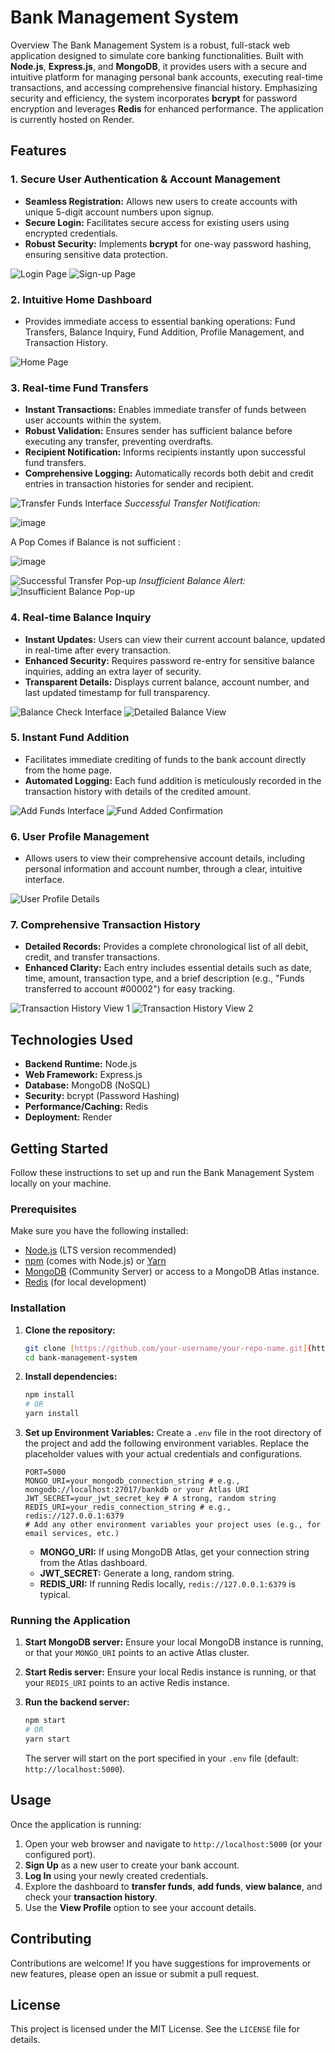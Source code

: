 # Bank Management System
Overview
The Bank Management System is a robust, full-stack web application designed to simulate core banking functionalities. Built with **Node.js**, **Express.js**, and **MongoDB**, it provides users with a secure and intuitive platform for managing personal bank accounts, executing real-time transactions, and accessing comprehensive financial history. Emphasizing security and efficiency, the system incorporates **bcrypt** for password encryption and leverages **Redis** for enhanced performance. The application is currently hosted on Render.

## Features

### 1. Secure User Authentication & Account Management
* **Seamless Registration:** Allows new users to create accounts with unique 5-digit account numbers upon signup.
* **Secure Login:** Facilitates secure access for existing users using encrypted credentials.
* **Robust Security:** Implements **bcrypt** for one-way password hashing, ensuring sensitive data protection.

![Login Page](https://github.com/user-attachments/assets/856eabcb-c9e9-41ff-a0f6-02f659e468ef)
![Sign-up Page](https://github.com/user-attachments/assets/9a5b552b-13fa-4970-8e3f-cd0e70b1e5c3)

### 2. Intuitive Home Dashboard
* Provides immediate access to essential banking operations: Fund Transfers, Balance Inquiry, Fund Addition, Profile Management, and Transaction History.

![Home Page](https://github.com/user-attachments/assets/8d30c945-11a4-4927-b0b6-6dc967b0a43e)

### 3. Real-time Fund Transfers
* **Instant Transactions:** Enables immediate transfer of funds between user accounts within the system.
* **Robust Validation:** Ensures sender has sufficient balance before executing any transfer, preventing overdrafts.
* **Recipient Notification:** Informs recipients instantly upon successful fund transfers.
* **Comprehensive Logging:** Automatically records both debit and credit entries in transaction histories for sender and recipient.

![Transfer Funds Interface](https://github.com/user-attachments/assets/ad544c68-e70c-47c4-8e35-58c1e1c5a8d8)
*Successful Transfer Notification:*

![image](https://github.com/user-attachments/assets/317bdda4-5284-4baf-9cd8-209ec37442b0)



A Pop Comes if Balance is not sufficient : 

![image](https://github.com/user-attachments/assets/c96fa333-1908-46a2-8fda-de389358ebc5)



![Successful Transfer Pop-up](https://github.com/user-attachments/assets/317bdda4-5284-4baf-9cd8-209ec37422b0)
*Insufficient Balance Alert:*
![Insufficient Balance Pop-up](https://github.com/user-attachments/assets/c96fa433-1908-46a2-8fda-de389358ebc5)

### 4. Real-time Balance Inquiry
* **Instant Updates:** Users can view their current account balance, updated in real-time after every transaction.
* **Enhanced Security:** Requires password re-entry for sensitive balance inquiries, adding an extra layer of security.
* **Transparent Details:** Displays current balance, account number, and last updated timestamp for full transparency.

![Balance Check Interface](https://github.com/user-attachments/assets/33f88e96-f892-4ab4-89b8-651121332630)
![Detailed Balance View](https://github.com/user-attachments/assets/a6fa13ac-fe5e-48f6-99e4-8635fda52ae6)

### 5. Instant Fund Addition
* Facilitates immediate crediting of funds to the bank account directly from the home page.
* **Automated Logging:** Each fund addition is meticulously recorded in the transaction history with details of the credited amount.

![Add Funds Interface](https://github.com/user-attachments/assets/69a05f8f-28de-4a08-a243-770df84fd890)
![Fund Added Confirmation](https://github.com/user-attachments/assets/2300a432-ee8f-41ba-90e0-f4afd91b3406)

### 6. User Profile Management
* Allows users to view their comprehensive account details, including personal information and account number, through a clear, intuitive interface.

![User Profile Details](https://github.com/user-attachments/assets/1e1772c1-0453-4838-a846-63e6ddb94b32)

### 7. Comprehensive Transaction History
* **Detailed Records:** Provides a complete chronological list of all debit, credit, and transfer transactions.
* **Enhanced Clarity:** Each entry includes essential details such as date, time, amount, transaction type, and a brief description (e.g., "Funds transferred to account #00002") for easy tracking.

![Transaction History View 1](https://github.com/user-attachments/assets/aa6cae33-0347-4ca7-8099-a676b8f115f3)
![Transaction History View 2](https://github.com/user-attachments/assets/75742128-05bb-4940-b02c-a256b93266f5)

## Technologies Used
* **Backend Runtime:** Node.js
* **Web Framework:** Express.js
* **Database:** MongoDB (NoSQL)
* **Security:** bcrypt (Password Hashing)
* **Performance/Caching:** Redis
* **Deployment:** Render

## Getting Started

Follow these instructions to set up and run the Bank Management System locally on your machine.

### Prerequisites

Make sure you have the following installed:
* [Node.js](https://nodejs.org/en/download/) (LTS version recommended)
* [npm](https://docs.npmjs.com/downloading-and-installing-node-js-and-npm) (comes with Node.js) or [Yarn](https://yarnpkg.com/getting-started/install)
* [MongoDB](https://www.mongodb.com/try/download/community) (Community Server) or access to a MongoDB Atlas instance.
* [Redis](https://redis.io/download/) (for local development)

### Installation

1.  **Clone the repository:**
    ```bash
    git clone [https://github.com/your-username/your-repo-name.git](https://github.com/your-username/your-repo-name.git) # Replace with your actual repo URL
    cd bank-management-system
    ```

2.  **Install dependencies:**
    ```bash
    npm install
    # OR
    yarn install
    ```

3.  **Set up Environment Variables:**
    Create a `.env` file in the root directory of the project and add the following environment variables. Replace the placeholder values with your actual credentials and configurations.

    ```dotenv
    PORT=5000
    MONGO_URI=your_mongodb_connection_string # e.g., mongodb://localhost:27017/bankdb or your Atlas URI
    JWT_SECRET=your_jwt_secret_key # A strong, random string
    REDIS_URI=your_redis_connection_string # e.g., redis://127.0.0.1:6379
    # Add any other environment variables your project uses (e.g., for email services, etc.)
    ```
    * **MONGO_URI:** If using MongoDB Atlas, get your connection string from the Atlas dashboard.
    * **JWT_SECRET:** Generate a long, random string.
    * **REDIS_URI:** If running Redis locally, `redis://127.0.0.1:6379` is typical.

### Running the Application

1.  **Start MongoDB server:**
    Ensure your local MongoDB instance is running, or that your `MONGO_URI` points to an active Atlas cluster.

2.  **Start Redis server:**
    Ensure your local Redis instance is running, or that your `REDIS_URI` points to an active Redis instance.

3.  **Run the backend server:**
    ```bash
    npm start
    # OR
    yarn start
    ```
    The server will start on the port specified in your `.env` file (default: `http://localhost:5000`).

## Usage

Once the application is running:
1.  Open your web browser and navigate to `http://localhost:5000` (or your configured port).
2.  **Sign Up** as a new user to create your bank account.
3.  **Log In** using your newly created credentials.
4.  Explore the dashboard to **transfer funds**, **add funds**, **view balance**, and check your **transaction history**.
5.  Use the **View Profile** option to see your account details.

## Contributing

Contributions are welcome! If you have suggestions for improvements or new features, please open an issue or submit a pull request.

## License

This project is licensed under the MIT License. See the `LICENSE` file for details.
